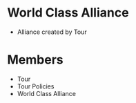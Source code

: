 # World Class Alliance

- Alliance created by Tour

# Members
- Tour
- Tour Policies
- World Class Alliance
